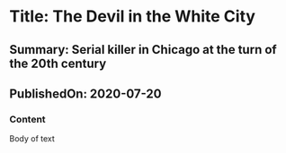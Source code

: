 # Title: The Devil in the White City
## Summary: Serial killer in Chicago at the turn of the 20th century
## PublishedOn: 2020-07-20
### Content
Body of text